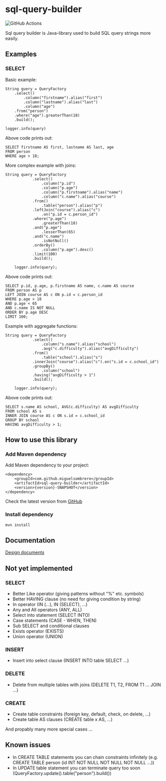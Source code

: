# sql-query-builder

![GitHub Actions](https://github.com/MiguelSombrero/sql-query-builder/workflows/Java%20CI%20with%20Maven/badge.svg)

Sql query builder is Java-library used to build SQL query strings more easily.

## Examples

### SELECT

Basic example:

    String query = QueryFactory
        .select()
            .column("firstname").alias("first")
            .column("lastname").alias("last")
            .column("age")
        .from("person")
        .where("age").greaterThan(18)
        .build();

    logger.info(query)
    
Above code prints out:

    SELECT firstname AS first, lastname AS last, age
    FROM person
    WHERE age > 18;

More complex example with joins:

    String query = QueryFactory
                .select()
                    .column("p.id")
                    .column("p.age")
                    .column("p.firstname").alias("name")
                    .column("c.name").alias("course")
                .from()
                    .table("person").alias("p")
                .leftJoin("course").alias("c")
                    .on("p.id = c.person_id")
                .where("p.age")
                    .greaterThan(18)
                .and("p.age")
                    .lesserThan(65)
                .and("c.name")
                    .isNotNull()
                .orderBy()
                    .column("p.age").desc()
                .limit(100)
                .build();

        logger.info(query);

Above code prints out:

    SELECT p.id, p.age, p.firstname AS name, c.name AS course
    FROM person AS p
    LEFT JOIN course AS c ON p.id = c.person_id
    WHERE p.age > 18
    AND p.age < 65
    AND c.name IS NOT NULL
    ORDER BY p.age DESC
    LIMIT 100;

Example with aggregate functions:

    String query = QueryFactory
                .select()
                    .column("s.name").alias("school")
                    .avg("c.difficulty").alias("avgDifficulty")
                .from()
                    .table("school").alias("s")
                .innerJoin("course").alias("c").on("s.id = c.school_id")
                .groupBy()
                    .column("school")
                .having("avgDifficulty > 1")
                .build();

        logger.info(query);

Above code prints out:

    SELECT s.name AS school, AVG(c.difficulty) AS avgDifficulty
    FROM school AS s
    INNER JOIN course AS c ON s.id = c.school_id
    GROUP BY school
    HAVING avgDifficulty > 1;

## How to use this library

### Add Maven dependency

Add Maven dependency to your project:

    <dependency>
        <groupId>com.github.miguelsombrero</groupId>
        <artifactId>sql-query-builder</artifactId>
        <version>{version}-SNAPSHOT</version>
    </dependency>

Check the latest version from [GitHub](https://github.com/MiguelSombrero/sql-query-builder) 

### Install dependency 

    mvn install

## Documentation

[Design documents](https://github.com/MiguelSombrero/sql-query-builder/tree/develop/docs/design.md)

## Not yet implemented

### SELECT
- Better Like operator (giving patterns without "%" etc. symbols)
- Better HAVING clause (no need for giving condition by string)
- In operator (IN (...), IN (SELECT), ...)
- Any and All operators (ANY, ALL)
- Select into statement (SELECT INTO)
- Case statements (CASE - WHEN, THEN)
- Sub SELECT and conditional clauses
- Exists operator (EXISTS)
- Union operator (UNION)

### INSERT
- Insert into select clause (INSERT INTO table SELECT ...)

### DELETE
- Delete from multiple tables with joins (DELETE T1, T2, FROM T1 ... JOIN ...)

### CREATE
- Create table constraints (foreign key, default, check, on delete, ...)
- Create table AS clauses (CREATE table x AS, ...)

And propably many more special cases ...

## Known issues

- In CREATE TABLE statements you can chain constraints infinitely (e.g. CREATE TABLE person (id INT NOT NULL NOT NULL NOT NULL ...))
- In UPDATE table statement you can terminate query too soon (QueryFactory.update().table("person").build())

